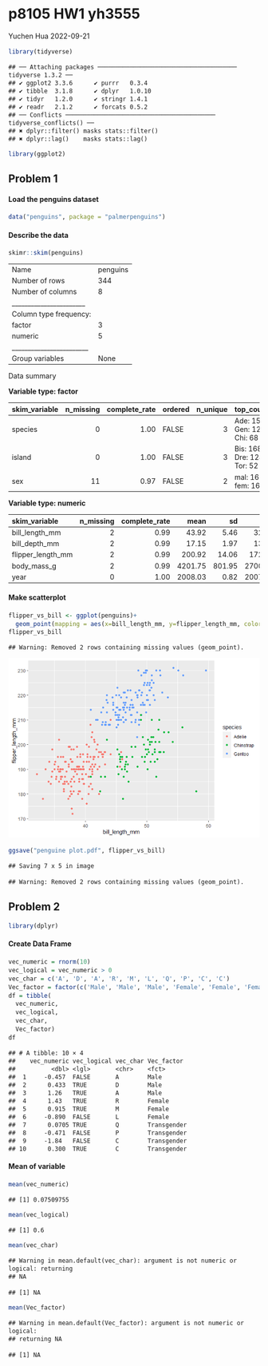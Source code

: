 p8105 HW1 yh3555
================
Yuchen Hua
2022-09-21

``` r
library(tidyverse)
```

    ## ── Attaching packages ─────────────────────────────────────── tidyverse 1.3.2 ──
    ## ✔ ggplot2 3.3.6      ✔ purrr   0.3.4 
    ## ✔ tibble  3.1.8      ✔ dplyr   1.0.10
    ## ✔ tidyr   1.2.0      ✔ stringr 1.4.1 
    ## ✔ readr   2.1.2      ✔ forcats 0.5.2 
    ## ── Conflicts ────────────────────────────────────────── tidyverse_conflicts() ──
    ## ✖ dplyr::filter() masks stats::filter()
    ## ✖ dplyr::lag()    masks stats::lag()

``` r
library(ggplot2)
```

## Problem 1

#### Load the penguins dataset

``` r
data("penguins", package = "palmerpenguins")
```

#### Describe the data

``` r
skimr::skim(penguins)
```

|                                                  |          |
|:-------------------------------------------------|:---------|
| Name                                             | penguins |
| Number of rows                                   | 344      |
| Number of columns                                | 8        |
| \_\_\_\_\_\_\_\_\_\_\_\_\_\_\_\_\_\_\_\_\_\_\_   |          |
| Column type frequency:                           |          |
| factor                                           | 3        |
| numeric                                          | 5        |
| \_\_\_\_\_\_\_\_\_\_\_\_\_\_\_\_\_\_\_\_\_\_\_\_ |          |
| Group variables                                  | None     |

Data summary

**Variable type: factor**

| skim_variable | n_missing | complete_rate | ordered | n_unique | top_counts                  |
|:--------------|----------:|--------------:|:--------|---------:|:----------------------------|
| species       |         0 |          1.00 | FALSE   |        3 | Ade: 152, Gen: 124, Chi: 68 |
| island        |         0 |          1.00 | FALSE   |        3 | Bis: 168, Dre: 124, Tor: 52 |
| sex           |        11 |          0.97 | FALSE   |        2 | mal: 168, fem: 165          |

**Variable type: numeric**

| skim_variable     | n_missing | complete_rate |    mean |     sd |     p0 |     p25 |     p50 |    p75 |   p100 | hist  |
|:------------------|----------:|--------------:|--------:|-------:|-------:|--------:|--------:|-------:|-------:|:------|
| bill_length_mm    |         2 |          0.99 |   43.92 |   5.46 |   32.1 |   39.23 |   44.45 |   48.5 |   59.6 | ▃▇▇▆▁ |
| bill_depth_mm     |         2 |          0.99 |   17.15 |   1.97 |   13.1 |   15.60 |   17.30 |   18.7 |   21.5 | ▅▅▇▇▂ |
| flipper_length_mm |         2 |          0.99 |  200.92 |  14.06 |  172.0 |  190.00 |  197.00 |  213.0 |  231.0 | ▂▇▃▅▂ |
| body_mass_g       |         2 |          0.99 | 4201.75 | 801.95 | 2700.0 | 3550.00 | 4050.00 | 4750.0 | 6300.0 | ▃▇▆▃▂ |
| year              |         0 |          1.00 | 2008.03 |   0.82 | 2007.0 | 2007.00 | 2008.00 | 2009.0 | 2009.0 | ▇▁▇▁▇ |

#### Make scatterplot

``` r
flipper_vs_bill <- ggplot(penguins)+
  geom_point(mapping = aes(x=bill_length_mm, y=flipper_length_mm, color=species))
flipper_vs_bill
```

    ## Warning: Removed 2 rows containing missing values (geom_point).

![](p8105_HW1_yh3555_files/figure-gfm/unnamed-chunk-4-1.png)<!-- -->

``` r
ggsave("penguine plot.pdf", flipper_vs_bill)
```

    ## Saving 7 x 5 in image

    ## Warning: Removed 2 rows containing missing values (geom_point).

## Problem 2

``` r
library(dplyr)
```

#### Create Data Frame

``` r
vec_numeric = rnorm(10)
vec_logical = vec_numeric > 0
vec_char = c('A', 'D', 'A', 'R', 'M', 'L', 'Q', 'P', 'C', 'C')
Vec_factor = factor(c('Male', 'Male', 'Male', 'Female', 'Female', 'Female', 'Transgender', 'Transgender', 'Transgender', 'Transgender'))
df = tibble(
  vec_numeric,
  vec_logical,
  vec_char,
  Vec_factor)
df
```

    ## # A tibble: 10 × 4
    ##    vec_numeric vec_logical vec_char Vec_factor 
    ##          <dbl> <lgl>       <chr>    <fct>      
    ##  1     -0.457  FALSE       A        Male       
    ##  2      0.433  TRUE        D        Male       
    ##  3      1.26   TRUE        A        Male       
    ##  4      1.43   TRUE        R        Female     
    ##  5      0.915  TRUE        M        Female     
    ##  6     -0.890  FALSE       L        Female     
    ##  7      0.0705 TRUE        Q        Transgender
    ##  8     -0.471  FALSE       P        Transgender
    ##  9     -1.84   FALSE       C        Transgender
    ## 10      0.300  TRUE        C        Transgender

#### Mean of variable

``` r
mean(vec_numeric)
```

    ## [1] 0.07509755

``` r
mean(vec_logical)
```

    ## [1] 0.6

``` r
mean(vec_char)
```

    ## Warning in mean.default(vec_char): argument is not numeric or logical: returning
    ## NA

    ## [1] NA

``` r
mean(Vec_factor)
```

    ## Warning in mean.default(Vec_factor): argument is not numeric or logical:
    ## returning NA

    ## [1] NA
